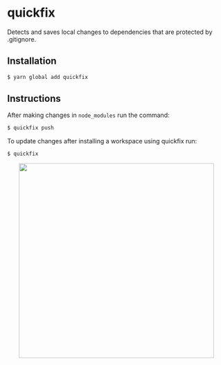 # quickfix
Detects and saves local changes to dependencies that are protected by .gitignore.

## Installation
```bash 
$ yarn global add quickfix
```

## Instructions
After making changes in `node_modules` run the command:
```bash
$ quickfix push
```
To update changes after installing a workspace using quickfix run:

```bash
$ quickfix
```

<p align="center">
  <img src="https://media.giphy.com/media/3orifiTqyQVa1cTpIc/giphy.gif" width="450px" />
</p>
